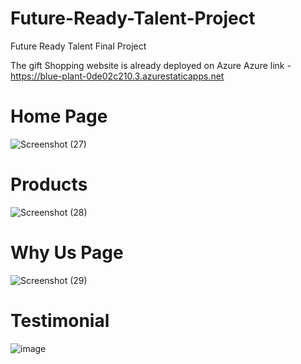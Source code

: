 # Future-Ready-Talent-Project
Future Ready Talent Final Project

The gift Shopping website is already deployed on Azure
Azure link - https://blue-plant-0de02c210.3.azurestaticapps.net

# Home Page
![Screenshot (27)](https://github.com/AniketNS/Future-Ready-Talent-Project/assets/91371143/60043054-1546-4b58-939f-94026b203d8c)

# Products
![Screenshot (28)](https://github.com/AniketNS/Future-Ready-Talent-Project/assets/91371143/f71c1427-3705-4fae-aea8-7b66d23db96b)

# Why Us Page
![Screenshot (29)](https://github.com/AniketNS/Future-Ready-Talent-Project/assets/91371143/38abd36f-edd0-438a-aacc-ec1c7d809e09)


# Testimonial
![image](https://github.com/AniketNS/Future-Ready-Talent-Project/assets/91371143/aeaab5d8-9765-44a1-8b31-9b63d10eb86f)


